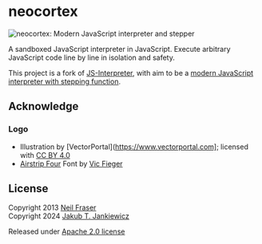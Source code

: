 # neocortex

![neocortex: Modern JavaScript interpreter and stepper](https://raw.githubusercontent.com/jcubic/neocortex/master/assets/logo.svg)

A sandboxed JavaScript interpreter in JavaScript. Execute arbitrary
JavaScript code line by line in isolation and safety.

This project is a fork of [JS-Interpreter](https://github.com/NeilFraser/JS-Interpreter),
with aim to be a
[modern JavaScript interpreter with stepping function](https://github.com/jcubic/neocortex).

## Acknowledge
### Logo
* Illustration by [VectorPortal](https://www.vectorportal.com]; licensed with [CC BY 4.0](https://creativecommons.org/licenses/by/4.0/)
* [Airstrip Four](https://www.dafont.com/airstrip-four.font) Font by [Vic Fieger](https://www.dafont.com/vic-fieger.d852)

## License
Copyright 2013 [Neil Fraser](https://neil.fraser.name/)<br/>
Copyright 2024 [Jakub T. Jankiewicz](https://jakub.jankiewicz.org/)

Released under [Apache 2.0 license](https://www.apache.org/licenses/LICENSE-2.0.html)
